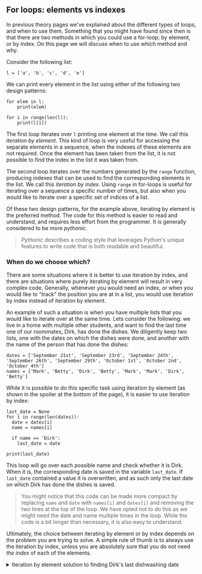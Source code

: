 ## For loops: elements vs indexes

In previous theory pages we've explained about the different types of loops, and when to use them. Something that you might have found since then is that there are two methods in which you could use a for-loop; by element, or by index. On this page we will discuss when to use which method and why.

Consider the following list:

```
l = ['a', 'b', 'c', 'd', 'e']
```

We can print every element in the list using either of the following two design patterns:

    for elem in l:
        print(elem)

    for i in range(len(l)):
        print(l[i])

The first loop iterates over `l` printing one element at the time. We call this _iteration by element_. This kind of loop is very useful for accessing the separate elements in a sequence, when the indexes of these elements are not required. Once the element has been taken from the list, it is not possible to find the index in the list it was taken from.

The second loop iterates over the numbers generated by the `range` function, producing indexes that can be used to find the corresponding elements in the list. We call this _iteration by index_. Using `range` in for-loops is useful for iterating over a sequence a specific number of times, but also when you would like to iterate over a specific set of indices of a list.

Of these two design patterns, for the example above, iterating by element is the preferred method. The code for this method is easier to read and understand, and requires less effort from the programmer. It is generally considered to be more _pythonic_.

> _Pythonic_ describes a coding style that leverages Python's unique features to write code that is both readable and beautiful.

### When do we choose which?

There are some situations where it is better to use iteration by index, and there are situations where purely iterating by element will result in very complex code. Generally, whenever you would need an index, or when you would like to "track" the position you are at in a list, you would use iteration by index instead of iteration by element.

An example of such a situation is when you have multiple lists that you would like to iterate over at the same time. Lets consider the following: we live in a home with multiple other students, and want to find the last time one of our roommates, Dirk, has done the dishes. We diligently keep two lists, one with the dates on which the dishes were done, and another with the name of the person that has done the dishes:

    dates = ['September 21st', 'September 23rd', 'September 24th', 'September 26th', 'September 29th', 'October 1st', 'October 2nd', 'October 4th']
    names = ['Mark', 'Betty', 'Dirk', 'Betty', 'Mark', 'Mark', 'Dirk', 'Betty']

While it is possible to do this specific task using iteration by element (as shown in the spoiler at the bottom of the page), it is easier to use iteration by index:

    last_date = None
    for i in range(len(dates)):
      date = dates[i]
      name = names[i]

      if name == 'Dirk':
        last_date = date

    print(last_date)

This loop will go over each possible name and check whether it is Dirk. When it is, the corresponding date is saved in the variable `last_date`. If `last_date` contained a value it is overwritten, and as such only the last date on which Dirk has done the dishes is saved.

> You might notice that this code can be made more compact by replacing `name` and `date` with `names[i]` and `dates[i]` and removing the two lines at the top of the loop. We have opted not to do this as we might need the date and name multiple times in the loop. While the code is a bit longer than necessary, it is also easy to understand.

Ultimately, the choice between iterating by element or by index depends on the problem you are trying to solve. A simple rule of thumb is to always use the iteration by index, unless you are absolutely sure that you do not need _the index_ of each of the elements.

<details markdown="1"><summary  markdown="span">Iteration by element solution to finding Dirk's last dishwashing date</summary>
    index = 0

    for name in names:
      if name == 'Dirk':
        date = dates[index]
        last_date = date
      index += 1

    print(last_date)

As you can see this solution requires you to introduce some form of counter. This is sensitive to mistakes, as the location of the line where `index` is increased is crucial to the correct functioning of the code. The version of this code where iteration by index is used is easier to understand, and as such is preferred.
</details>
